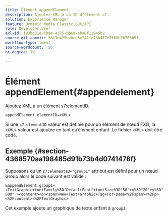```yaml
---
title: Élément appendElement
description: Ajoutez XML à un ID d’élément s7.
solution: Experience Manager
feature: Dynamic Media Classic,SDK/API
role: Developer,User
exl-id: f93bc31e-c0ae-4375-bb6a-eba6f11945b2
source-git-commit: 38f3e425be0ce3e241fc18b477e3f68b7b763b51
workflow-type: tm+mt
source-wordcount: '56'
ht-degree: 1%

---
```


# Élément appendElement{#appendelement}

Ajoutez XML à un élément s7:elementID.

`appendElement.elementID=<XML>`

Si une `s7:elementID` valeur est définie pour un élément de nœud FXG, la `<XML>` valeur est ajoutée en tant qu’élément enfant. Le fichier `<XML>` doit être codé.

## Exemple {#section-4368570aa198485d91b73b4d0741478f}

Supposons qu’un `s7:elementID="group1"` attribut est défini pour un nœud Group alors le code suivant est valide :

`&appendElement.group1=<TextGraphic+fontFamily%3D"DefaultFont"+fontSize%3D"50"+x%3D"20"+y%3D"500" ><content><p><span>New+Text+Graphic+Tag+For+Demo<%2Fspan><%2Fp><%2Fcontent><%2FTextGraphic>`

Cet exemple ajoute un graphique de texte enfant à `group1`.
